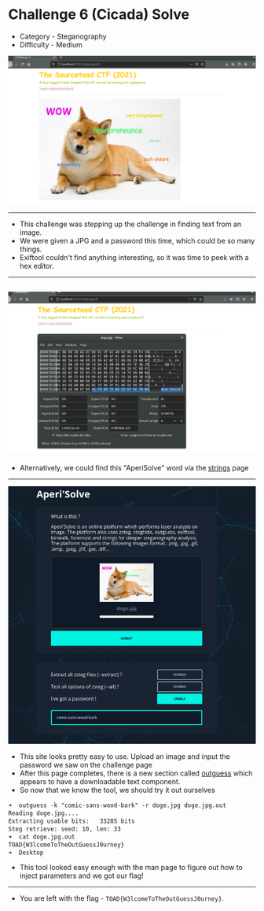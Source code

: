 # Challenge 6 (Cicada) Solve

* Category - Steganography
* Difficulty - Medium

![](challenge-6.png)

---

* This challenge was stepping up the challenge in finding text from an image.
* We were given a JPG and a password this time, which could be so many things.
* Exiftool couldn't find anything interesting, so it was time to peek with a hex editor.

---
![](challenge-6-hex.png)
---

* Alternatively, we could find this "AperiSolve" word via the [strings](https://linux.die.net/man/1/strings) page

---
![](challenge-6-aperi.png)

 * This site looks pretty easy to use. Upload an image and input the password we saw on the challenge page
 * After this page completes, there is a new section called [outguess](https://www.freebsd.org/cgi/man.cgi?query=outguess+&apropos=0&sektion=0&manpath=FreeBSD+Ports+5.1-RELEASE&format=html) which appears to have a downloadable text component.
 * So now that we know the tool, we should try it out ourselves

```
➜  outguess -k "comic-sans-wood-bark" -r doge.jpg doge.jpg.out
Reading doge.jpg....
Extracting usable bits:   33285 bits
Steg retrieve: seed: 10, len: 33
➜  cat doge.jpg.out 
TOAD{W3lcomeToTheOutGuessJ0urney}                                                                                                  ➜  Desktop 
```
 * This tool looked easy enough with the man page to figure out how to inject parameters and we got our flag!
---

 * You are left with the flag - `TOAD{W3lcomeToTheOutGuessJ0urney}`.